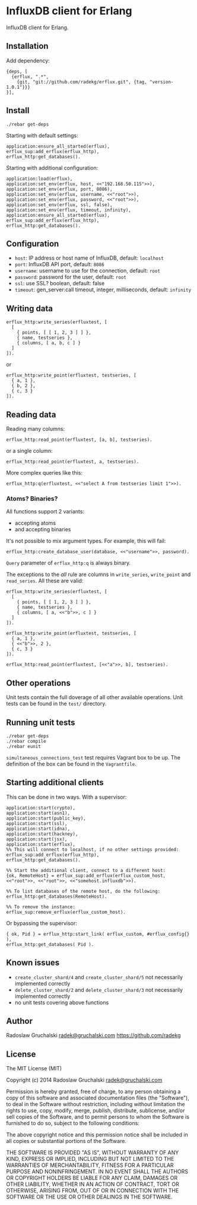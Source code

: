 # InfluxDB client for Erlang

InfluxDB client for Erlang.

## Installation

Add dependency:

    {deps, [
      {erflux, ".*",
        {git, "git://github.com/radekg/erflux.git", {tag, "version-1.0.1"}}}
    }],

## Install

    ./rebar get-deps

Starting with default settings:

    application:ensure_all_started(erflux),
    erflux_sup:add_erflux(erflux_http),
    erflux_http:get_databases().

Starting with additional configuration:

    application:load(erflux),
    application:set_env(erflux, host, <<"192.168.50.115">>),
    application:set_env(erflux, port, 8086),
    application:set_env(erflux, username, <<"root">>),
    application:set_env(erflux, password, <<"root">>),
    application:set_env(erflux, ssl, false),
    application:set_env(erflux, timeout, infinity),
    application:ensure_all_started(erflux),
    erflux_sup:add_erflux(erflux_http),
    erflux_http:get_databases().

## Configuration

- `host`: IP address or host name of InfluxDB, default: `localhost`
- `port`: InfluxDB API port, default: `8086`
- `username`: username to use for the connection, default: `root`
- `password`: password for the user, default: `root`
- `ssl`: use SSL? boolean, default: false
- `timeout`: gen_server:call timeout, integer, milliseconds, default: `infinity`

## Writing data

    erflux_http:write_series(erfluxtest, [
      [
        { points, [ [ 1, 2, 3 ] ] },
        { name, testseries },
        { columns, [ a, b, c ] }
      ]
    ]).

or

    erflux_http:write_point(erfluxtest, testseries, [
      { a, 1 },
      { b, 2 },
      { c, 3 }
    ]).

## Reading data

Reading many columns:

    erflux_http:read_point(erfluxtest, [a, b], testseries).

or a single column:

    erflux_http:read_point(erfluxtest, a, testseries).

More complex queries like this:

    erflux_http:q(erfluxtest, <<"select A from testseries limit 1">>).

### Atoms? Binaries?

All functions support 2 variants:

- accepting atoms
- and accepting binaries

It's not possible to mix argument types. For example, this will fail:

    erflux_http:create_database_user(database, <<"username">>, password).

`Query` parameter of `erflux_http:q` is always binary.

The exceptions to the *all* rule are columns in `write_series`, `write_point` and `read_series`. All these are valid:

    erflux_http:write_series(erfluxtest, [
      [
        { points, [ [ 1, 2, 3 ] ] },
        { name, testseries },
        { columns, [ a, <<"b">>, c ] }
      ]
    ]).

    erflux_http:write_point(erfluxtest, testseries, [
      { a, 1 },
      { <<"b">>, 2 },
      { c, 3 }
    ]).

    erflux_http:read_point(erfluxtest, [<<"a">>, b], testseries).

## Other operations

Unit tests contain the full doverage of all other available operations. Unit tests can be found in the `test/` directory.

## Running unit tests

    ./rebar get-deps
    ./rebar compile
    ./rebar eunit

`simultaneous_connections_test` test requires Vagrant box to be up. The definition of the box can be found in the `Vagrantfile`.

## Starting additional clients

This can be done in two ways. With a supervisor:

    application:start(crypto),
    application:start(asn1),
    application:start(public_key),
    application:start(ssl),
    application:start(idna),
    application:start(hackney),
    application:start(jsx),
    application:start(erflux),
    %% This will connect to localhost, if no other settings provided:
    erflux_sup:add_erflux(erflux_http),
    erflux_http:get_databases().

    %% Start the additional client, connect to a different host:
    {ok, RemoteHost} = erflux_sup:add_erflux(erflux_custom_host, <<"root">>, <<"root">>, <<"somehost.influxdb">>).

    %% To list databases of the remote host, do the following:
    erflux_http:get_databases(RemoteHost).

    %% To remove the instance:
    erflux_sup:remove_erflux(erflux_custom_host).

Or bypassing the supervisor:

    { ok, Pid } = erflux_http:start_link( erflux_custom, #erflux_config{} ),
    erflux_http:get_databases( Pid ).

## Known issues

- `create_cluster_shard/4` and `create_cluster_shard/5` not necessarily implemented correctly
- `delete_cluster_shard/2` and `delete_cluster_shard/3` not necessarily implemented correctly
- no unit tests covering above functions

## Author

Radoslaw Gruchalski <radek@gruchalski.com>
https://github.com/radekg

## License

The MIT License (MIT)

Copyright (c) 2014 Radoslaw Gruchalski <radek@gruchalski.com>

Permission is hereby granted, free of charge, to any person obtaining a copy
of this software and associated documentation files (the "Software"), to deal
in the Software without restriction, including without limitation the rights
to use, copy, modify, merge, publish, distribute, sublicense, and/or sell
copies of the Software, and to permit persons to whom the Software is
furnished to do so, subject to the following conditions:

The above copyright notice and this permission notice shall be included in
all copies or substantial portions of the Software.

THE SOFTWARE IS PROVIDED "AS IS", WITHOUT WARRANTY OF ANY KIND, EXPRESS OR
IMPLIED, INCLUDING BUT NOT LIMITED TO THE WARRANTIES OF MERCHANTABILITY,
FITNESS FOR A PARTICULAR PURPOSE AND NONINFRINGEMENT. IN NO EVENT SHALL THE
AUTHORS OR COPYRIGHT HOLDERS BE LIABLE FOR ANY CLAIM, DAMAGES OR OTHER
LIABILITY, WHETHER IN AN ACTION OF CONTRACT, TORT OR OTHERWISE, ARISING FROM,
OUT OF OR IN CONNECTION WITH THE SOFTWARE OR THE USE OR OTHER DEALINGS IN
THE SOFTWARE.
